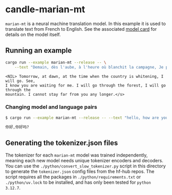 # candle-marian-mt

`marian-mt` is a neural machine translation model. In this example it is used to
translate text from French to English. See the associated [model
card](https://huggingface.co/Helsinki-NLP/opus-mt-tc-big-fr-en) for details on
the model itself.

## Running an example

```bash
cargo run --example marian-mt --release -- \
    --text "Demain, dès l'aube, à l'heure où blanchit la campagne, Je partirai. Vois-tu, je sais que tu m'attends. J'irai par la forêt, j'irai par la montagne. Je ne puis demeurer loin de toi plus longtemps."
```

```
<NIL> Tomorrow, at dawn, at the time when the country is whitening, I will go. See,
I know you are waiting for me. I will go through the forest, I will go through the
mountain. I cannot stay far from you any longer.</s>
```

### Changing model and language pairs

```bash
$ cargo run --example marian-mt --release -- --text "hello, how are you." --which base --language-pair en-zh

你好,你好吗?
```

## Generating the tokenizer.json files

The tokenizer for each `marian-mt` model was trained independently, 
meaning each new model needs unique tokenizer encoders and decoders.
You can use the `./python/convert_slow_tokenizer.py` script in this directory to generate 
the `tokenizer.json` config files from the hf-hub repos.
The script requires all the packages in `./python/requirements.txt` or `./python/uv.lock` 
to be installed, and has only been tested for `python 3.12.7`.  

